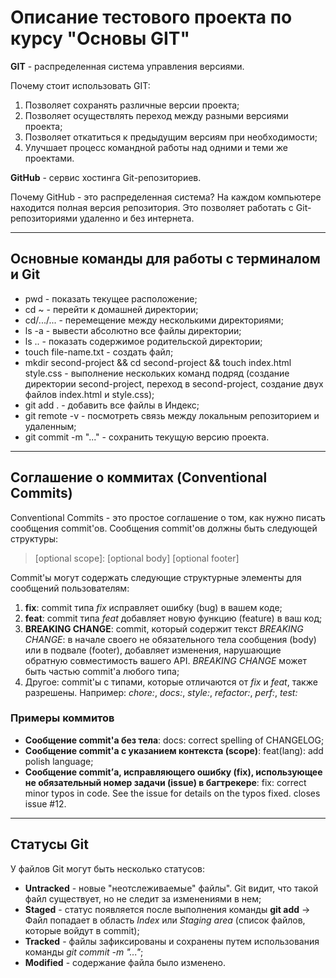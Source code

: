 # Описание тестового проекта по курсу "Основы GIT"

**GIT** - распределенная система управления версиями.

Почему стоит использовать GIT:
1. Позволяет сохранять различные версии проекта;
2. Позволяет осуществлять переход между разными версиями проекта;
3. Позволяет откатиться к предыдущим версиям при необходимости;
4. Улучшает процесс командной работы над одними и теми же проектами.

**GitHub** - сервис хостинга Git-репозиториев.

Почему GitHub - это распределенная система? На каждом компьютере находится полная версия репозитория. Это позволяет работать с Git-репозиториями удаленно и без интернета.

----

## Основные команды для работы с терминалом и Git

* pwd - показать текущее расположение;
* cd ~ - перейти к домашней директории;
* cd/.../... - перемещение между несколькими директориями;
* ls -a - вывести абсолютно все файлы директории;
* ls .. - показать содержимое родительской директории;
* touch file-name.txt - создать файл;
* mkdir second-project && cd second-project && touch index.html style.css - выполнение нескольких команд подряд (создание директории second-project, переход в second-project, создание двух файлов index.html и style.css);
* git add . - добавить все файлы в Индекс;
* git remote -v - посмотреть связь между локальным репозиторием и удаленным;
* git commit -m "..." - сохранить текущую версию проекта.

----

## Соглашение о коммитах (Conventional Commits)

Conventional Commits - это простое соглашение о том, как нужно писать сообщения commit'ов.
Сообщения commit'ов должны быть следующей структуры:

> <type>[optional scope]: <description>
> [optional body]
> [optional footer]

Commit'ы могут содержать следующие структурные элементы для сообщений пользователям:

1. **fix**: commit типа *fix* исправляет ошибку (bug) в вашем коде;
2. **feat**: commit типа *feat* добавляет новую функцию (feature) в ваш код;
3. **BREAKING CHANGE**: commit, который содержит текст *BREAKING CHANGE*: в начале своего не обязательного тела сообщения (body) или в подвале (footer), добавляет изменения, нарушающие обратную совместимость вашего API. *BREAKING CHANGE* может быть частью commit'а любого типа;
4. Другое: commit'ы с типами, которые отличаются от *fix* и *feat*, также разрешены. Например: *chore:*, *docs:*, *style:*, *refactor:*, *perf:*, *test:*

### Примеры коммитов

* **Сообщение commit'а без тела**: docs: correct spelling of CHANGELOG;
* **Сообщение commit'а с указанием контекста (scope)**: feat(lang): add polish language;
* **Сообщение commit’а, исправляющего ошибку (fix), использующее не обязательный номер задачи (issue) в багтрекере**: fix: correct minor typos in code. See the issue for details on the typos fixed. closes issue #12.

----

## Статусы Git

У файлов Git могут быть несколько статусов:
* **Untracked** - новые "неотслеживаемые" файлы". Git видит, что такой файл существует, но не следит за изменениями в нем;
* **Staged** - статус появляется после выполнения команды **git add** -> Файл попадает в область *Index* или *Staging area* (список файлов, которые войдут в commit);
* **Tracked** - файлы зафиксированы и сохранены путем использования команды *git commit -m "..."*;
* **Modified** - содержание файла было изменено.